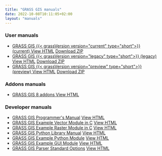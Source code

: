 ```yaml
---
title: "GRASS GIS manuals"
date: 2022-10-08T10:11:05+02:00
layout: "manuals"
---
```


### User manuals

<ul id="links" class="list-unstyled version">
 <li>
  <span class="mwl"><a href="/grass{{< currentVersionNodots.inline  >}}{{- .Site.Data.grass.current_version_nodots -}}{{</currentVersionNodots.inline >}}
/manuals/index.html " target="_blank"> GRASS GIS {{< grassVersion version="current" type="short">}}  (current) </a></span>
  <a href="/grass{{< currentVersionNodots.inline  />}}/manuals/index.html" class="inl btn btn-primary" target="_blank">View HTML</a> <a href="/grass{{< currentVersionNodots.inline  />}}/manuals/grass-{{< currentVersionShort.inline  >}}{{- .Site.Data.grass.current_version_short -}}{{</currentVersionShort.inline >}}_html_manual.zip" class="inl btn btn-secondary">Download ZIP</a>
 </li>
 <li>
  <span class="mwl"><a href="/grass{{< legacyVersionNodots.inline  >}}{{- .Site.Data.grass.legacy_version_nodots -}}{{</legacyVersionNodots.inline >}}/manuals/index.html " target="_blank"> GRASS GIS {{< grassVersion version="legacy" type="short">}}  (legacy) </a></span>
  <a href="/grass{{< legacyVersionNodots.inline  />}}/manuals/index.html" class="inl btn btn-primary" target="_blank">View HTML</a>
   <a href="/grass{{< legacyVersionNodots.inline  />}}/manuals/grass-{{< legacyVersionShort.inline  >}}{{- .Site.Data.grass.legacy_version_short -}}{{</legacyVersionShort.inline >}}_html_manual.zip" class="inl btn btn-secondary">Download ZIP</a>
 </li>
 <li>
  <span class="mwl"><a href="/grass{{< previewVersionNodots.inline  >}}{{- .Site.Data.grass.preview_version_nodots -}}{{</previewVersionNodots.inline >}}/manuals/index.html " target="_blank"> GRASS GIS {{< grassVersion version="preview" type="short">}}  (preview) </a></span>
  <a href="/grass{{< previewVersionNodots.inline  />}}/manuals/index.html" class="inl btn btn-primary" target="_blank">View HTML</a>
   <a href="/grass{{< previewVersionNodots.inline  />}}/manuals/grass-{{< previewVersionShort.inline  >}}{{- .Site.Data.grass.preview_version_short -}}{{</previewVersionShort.inline >}}_html_manual.zip" class="inl btn btn-secondary">Download ZIP</a>
 </li>
 <!--
  <li>
  <span class="mwl"><a href="/grass76/manuals/index.html " target="_blank"> GRASS GIS 7.6 (legacy) </a></span>
  <a href="/grass76/manuals/index.html" class="inl btn btn-primary" target="_blank">View HTML</a> <a href="/grass76/manuals/grass-7.6_html_manual.zip" class="inl btn btn-secondary">Download ZIP</a>
  </li>
  <li>
  <span class="mwl"><a href="/grass74/manuals/index.html " target="_blank"> GRASS GIS 7.4 (legacy) </a></span>
  <a href="/grass74/manuals/index.html" class="inl btn btn-primary" target="_blank">View HTML</a> <a href="#" class="inl btn btn-secondary">Download ZIP</a>
  </li>
   <li>
  <span class="mwl"><a href="/grass72/manuals/index.html " target="_blank"> GRASS GIS 7.2 (legacy) </a></span>
  <a href="/grass72/manuals/index.html" class="inl btn btn-primary" target="_blank">View HTML</a> <a href="#" class="inl btn btn-secondary">Download ZIP</a>
  </li>
   <li>
  <span class="mwl"><a href="/grass70/manuals/index.html " target="_blank"> GRASS GIS 7.0 (legacy) </a></span>
  <a href="/grass70/manuals/index.html" class="inl btn btn-primary" target="_blank">View HTML</a> <a href="#" class="inl btn btn-secondary">Download ZIP</a>
  </li>
   <li>
  <span class="mwl"><a href="/grass64/manuals/index.html " target="_blank"> GRASS GIS 6.4 (very old legacy) </a></span>
  <a href="/grass64/manuals/index.html" class="inl btn btn-primary" target="_blank">View HTML</a> <a href="#" class="inl btn btn-secondary">Download ZIP</a>
  </li>
-->
</ul>

### Addons manuals

<ul id="links" class="list-unstyled version">
 <li>
  <span class="mwl"><a href="/grass8/manuals/addons/ " target="_blank"> GRASS GIS 8 addons </a></span>
  <a href="/grass8/manuals/addons/" class="inl btn btn-primary" target="_blank">View HTML</a>
  </li>
<!-- outdated
 <li>
  <span class="mwl"><a href="/grass7/manuals/addons/ " target="_blank"> GRASS GIS 7 addons </a></span>
  <a href="/grass7/manuals/addons/" class="inl btn btn-primary" target="_blank">View HTML</a>
  </li>
<li>
  <span class="mwl"><a href="/grass6/manuals/addons/ " target="_blank"> GRASS GIS 6 addons (unsupported) </a></span>
  <a href="/grass6/manuals/addons/" class="inl btn btn-primary" target="_blank">View HTML</a>
  </li>
-->
</ul>

### Developer manuals

<ul id="links" class="list-unstyled version">
 <li>
  <span class="mwl-l"><a href="/programming8/ " target="_blank">GRASS GIS Programmer's Manual</a></span>
  <a href="/programming8/" class="inl btn btn-primary" target="_blank">View HTML</a>
  </li>
 <li>
  <span class="mwl-l"><a href="https://github.com/OSGeo/grass/tree/main/doc/vector/v.example " target="_blank"> GRASS GIS Example Vector Module in C</a></span>
  <a href="https://github.com/OSGeo/grass/tree/main/doc/vector/v.example" class="inl btn btn-primary" target="_blank">View HTML</a>
  </li>
 <li>
  <span class="mwl-l"><a href="https://github.com/OSGeo/grass/tree/main/doc/raster/r.example " target="_blank"> GRASS GIS Example Raster Module in C</a></span>
  <a href="https://github.com/OSGeo/grass/tree/main/doc/raster/r.example" class="inl btn btn-primary" target="_blank">View HTML</a>
  </li>
 <li>
  <span class="mwl-l"><a href="/grass{{< currentVersionNodots.inline  />}}/manuals/libpython/index.html " target="_blank"> GRASS GIS Python Library Manual</a></span>
  <a href="/grass{{< currentVersionNodots.inline  />}}/manuals/libpython/index.html" class="inl btn btn-primary" target="_blank">View HTML</a>
  </li>
 <li>
  <span class="mwl-l"><a href="https://gitlab.com/vpetras/r.example.plus " target="_blank"> GRASS GIS Example Python Module</a></span>
  <a href="https://gitlab.com/vpetras/r.example.plus" class="inl btn btn-primary" target="_blank">View HTML</a>
  </li>
 <li>
  <span class="mwl-l"><a href="https://github.com/OSGeo/grass/tree/main/doc/gui/wxpython/example " target="_blank"> GRASS GIS Example GUI Module</a></span>
  <a href="https://github.com/OSGeo/grass/tree/main/doc/gui/wxpython/example" class="inl btn btn-primary" target="_blank">View HTML</a>
  </li>
 <li>
  <span class="mwl-l"><a href="/grass{{< currentVersionNodots.inline  />}}/manuals/parser_standard_options.html " target="_blank"> GRASS GIS Parser Standard Options</a></span>
  <a href="/grass{{< currentVersionNodots.inline  />}}/manuals/parser_standard_options.html" class="inl btn btn-primary" target="_blank">View HTML</a>
  </li>
</ul>
